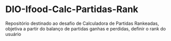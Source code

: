 # DIO-Ifood-Calc-Partidas-Rank
Repositório destinado ao desafio de Calculadora de Partidas Rankeadas, objetiva a partir do balanço de partidas ganhas e perdidas, definir o rank do usuário
